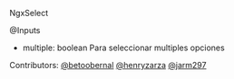 NgxSelect

@Inputs

- multiple: boolean
    Para seleccionar multiples opciones

Contributors:
<a href="https://github.com/betoobernal">@betoobernal</a>
<a href="https://github.com/henryzarza">@henryzarza</a>
<a href="https://github.com/jarm297">@jarm297</a>
